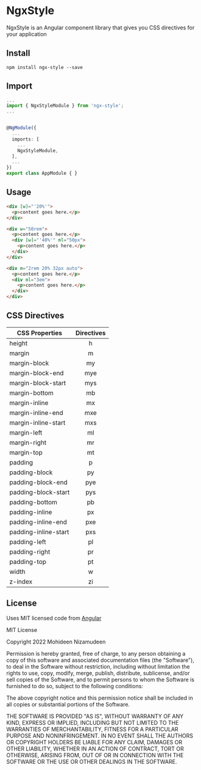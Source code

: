 # NgxStyle

NgxStyle is an Angular component library that gives you CSS directives for your application

## Install

```
npm install ngx-style --save
```

## Import

```typescript
...
import { NgxStyleModule } from 'ngx-style';
...


@NgModule({
  ...
  imports: [
    ...
    NgxStyleModule,
  ],
  ...
})
export class AppModule { }

```

## Usage

```html
<div [w]="'20%'">
  <p>content goes here.</p>
</div>
```

```html
<div w="50rem">
  <p>content goes here.</p>
  <div [w]="'40%'" ml="50px">
    <p>content goes here.</p>
  </div>
</div>
```

```html
<div m="2rem 20% 32px auto">
  <p>content goes here.</p>
  <div ml="3em">
    <p>content goes here.</p>
  </div>
</div>
```

## CSS Directives

| CSS Properties          | Directives|
| ---------------         |:---------:|
| height                  | h         |
| margin                  | m         |
| margin-block            | my        |
| margin-block-end        | mye       |
| margin-block-start      | mys       |
| margin-bottom           | mb        |
| margin-inline           | mx        |
| margin-inline-end       | mxe       |
| margin-inline-start     | mxs       |
| margin-left             | ml        |
| margin-right            | mr        |
| margin-top              | mt        |
| padding                 | p         |
| padding-block           | py        |
| padding-block-end       | pye       |
| padding-block-start     | pys       |
| padding-bottom          | pb        |
| padding-inline          | px        |
| padding-inline-end      | pxe       |
| padding-inline-start    | pxs       |
| padding-left            | pl        |
| padding-right           | pr        |
| padding-top             | pt        |
| width                   | w         |
| z-index                 | zi        |


## License

Uses MIT licensed code from [Angular](https://github.com/angular/angular)

MIT License

Copyright 2022 Mohideen Nizamudeen

Permission is hereby granted, free of charge, to any person obtaining a copy of this software and associated documentation files (the "Software"), to deal in the Software without restriction, including without limitation the rights to use, copy, modify, merge, publish, distribute, sublicense, and/or sell copies of the Software, and to permit persons to whom the Software is furnished to do so, subject to the following conditions:

The above copyright notice and this permission notice shall be included in all copies or substantial portions of the Software.

THE SOFTWARE IS PROVIDED "AS IS", WITHOUT WARRANTY OF ANY KIND, EXPRESS OR IMPLIED, INCLUDING BUT NOT LIMITED TO THE WARRANTIES OF MERCHANTABILITY, FITNESS FOR A PARTICULAR PURPOSE AND NONINFRINGEMENT. IN NO EVENT SHALL THE AUTHORS OR COPYRIGHT HOLDERS BE LIABLE FOR ANY CLAIM, DAMAGES OR OTHER LIABILITY, WHETHER IN AN ACTION OF CONTRACT, TORT OR OTHERWISE, ARISING FROM, OUT OF OR IN CONNECTION WITH THE SOFTWARE OR THE USE OR OTHER DEALINGS IN THE SOFTWARE.

